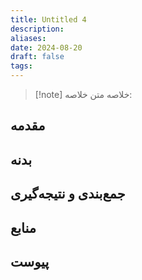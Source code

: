 ```yaml
---
title: Untitled 4
description: 
aliases: 
date: 2024-08-20
draft: false
tags:
---
```

>[!note] خلاصه
>متن خلاصه:
## مقدمه


## بدنه


## جمع‌بندی و نتیجه‌گیری


## منابع


## پیوست

